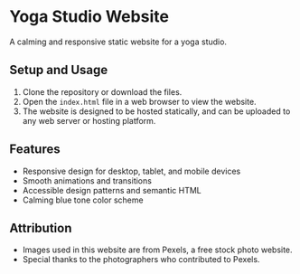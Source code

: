 # Yoga Studio Website

A calming and responsive static website for a yoga studio.

## Setup and Usage

1. Clone the repository or download the files.
2. Open the `index.html` file in a web browser to view the website.
3. The website is designed to be hosted statically, and can be uploaded to any web server or hosting platform.

## Features

* Responsive design for desktop, tablet, and mobile devices
* Smooth animations and transitions
* Accessible design patterns and semantic HTML
* Calming blue tone color scheme

## Attribution

* Images used in this website are from Pexels, a free stock photo website.
* Special thanks to the photographers who contributed to Pexels.
